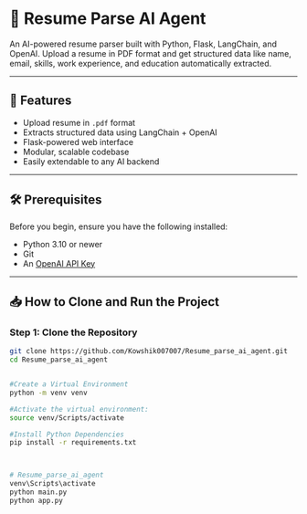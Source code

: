 # 🧠 Resume Parse AI Agent

An AI-powered resume parser built with Python, Flask, LangChain, and OpenAI. Upload a resume in PDF format and get structured data like name, email, skills, work experience, and education automatically extracted.

---

## 🚀 Features

- Upload resume in `.pdf` format
- Extracts structured data using LangChain + OpenAI
- Flask-powered web interface
- Modular, scalable codebase
- Easily extendable to any AI backend

---

## 🛠️ Prerequisites

Before you begin, ensure you have the following installed:

- Python 3.10 or newer
- Git
- An [OpenAI API Key](https://platform.openai.com/account/api-keys)

---

## 📥 How to Clone and Run the Project

### Step 1: Clone the Repository

```bash
git clone https://github.com/Kowshik007007/Resume_parse_ai_agent.git
cd Resume_parse_ai_agent


#Create a Virtual Environment
python -m venv venv

#Activate the virtual environment:
source venv/Scripts/activate

#Install Python Dependencies
pip install -r requirements.txt



# Resume_parse_ai_agent
venv\Scripts\activate
python main.py
python app.py
```
